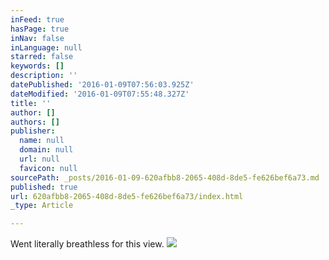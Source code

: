 ```yaml
---
inFeed: true
hasPage: true
inNav: false
inLanguage: null
starred: false
keywords: []
description: ''
datePublished: '2016-01-09T07:56:03.925Z'
dateModified: '2016-01-09T07:55:48.327Z'
title: ''
author: []
authors: []
publisher:
  name: null
  domain: null
  url: null
  favicon: null
sourcePath: _posts/2016-01-09-620afbb8-2065-408d-8de5-fe626bef6a73.md
published: true
url: 620afbb8-2065-408d-8de5-fe626bef6a73/index.html
_type: Article

---
```

Went literally breathless for this view. ![](https://the-grid-user-content.s3-us-west-2.amazonaws.com/6d8774d1-09c2-45c0-87c4-e0118844882c.jpg)